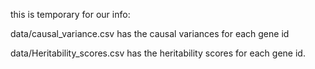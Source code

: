 
this is temporary for our info: 

data/causal_variance.csv has the causal variances for each gene id

data/Heritability_scores.csv has the heritability scores for each gene id.
